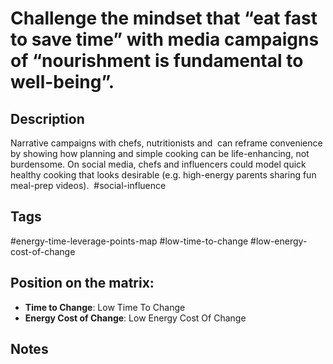 # Challenge the mindset that “eat fast to save time” with media campaigns of “nourishment is fundamental to well-being”.

## Description
Narrative campaigns with chefs, nutritionists and  can reframe convenience by showing how planning and simple cooking can be life-enhancing, not burdensome.  On social media, chefs and influencers could model quick healthy cooking that looks desirable (e.g. high-energy parents sharing fun meal-prep videos).    #social-influence

## Tags
#energy-time-leverage-points-map #low-time-to-change #low-energy-cost-of-change

## Position on the matrix:
- **Time to Change**: Low Time To Change
- **Energy Cost of Change**: Low Energy Cost Of Change

## Notes
<!-- Add your notes here -->
